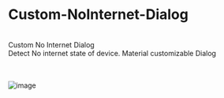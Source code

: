 # Custom-NoInternet-Dialog
<br>
Custom No Internet Dialog<br>
Detect No internet state of device.
Material customizable Dialog
<br> <br>
<br>

![image](https://user-images.githubusercontent.com/76530270/150808569-312e782a-c374-4b40-a20b-d582fdae19da.png)

<br><br>
